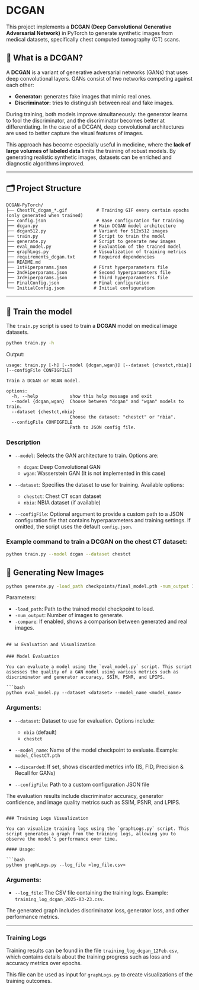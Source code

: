 # DCGAN

This project implements a **DCGAN (Deep Convolutional Generative Adversarial Network)** in PyTorch to generate synthetic images from medical datasets, specifically chest computed tomography (CT) scans.

## 📌 What is a DCGAN?

A **DCGAN** is a variant of generative adversarial networks (GANs) that uses deep convolutional layers. GANs consist of two networks competing against each other:

- **Generator:** generates fake images that mimic real ones.
- **Discriminator:** tries to distinguish between real and fake images.

During training, both models improve simultaneously: the generator learns to fool the discriminator, and the discriminator becomes better at differentiating. In the case of a DCGAN, deep convolutional architectures are used to better capture the visual features of images.

This approach has become especially useful in medicine, where the **lack of large volumes of labeled data** limits the training of robust models. By generating realistic synthetic images, datasets can be enriched and diagnostic algorithms improved.

---

## 🗂 Project Structure

```
DCGAN-PyTorch/
├── ChestTC_dcgan_*.gif           # Training GIF every certain epochs (only generated when trained)
├── config.json                   # Base configuration for training
├── dcgan.py                     # Main DCGAN model architecture
├── dcgan512.py                  # Variant for 512x512 images
├── train.py                     # Script to train the model
├── generate.py                  # Script to generate new images
├── eval_model.py                # Evaluation of the trained model
├── graphLogs.py                 # Visualization of training metrics
├── requirements_dcgan.txt       # Required dependencies
├── README.md                    
├── 1stHiperparams.json          # First hyperparameters file 
├── 2ndHiperparams.json          # Second hyperparameters file
├── 3rdHiperparams.json          # Third hyperparameters file
├── FinalConfig.json             # Final configuration
└── InitialConfig.json           # Initial configuration
```

---


## 🚀 Train the model

The `train.py` script is used to train  a **DCGAN**  model on medical image datasets.


```bash
python train.py -h
```

Output:

```
usage: train.py [-h] [--model {dcgan,wgan}] [--dataset {chestct,nbia}] [--configFile CONFIGFILE]

Train a DCGAN or WGAN model.

options:
  -h, --help            show this help message and exit
  --model {dcgan,wgan}  Choose between "dcgan" and "wgan" models to train.
  --dataset {chestct,nbia}
                        Choose the dataset: "chestct" or "nbia".
  --configFile CONFIGFILE
                        Path to JSON config file.
```

### Description

* `--model`: Selects the GAN architecture to train. Options are:

  * `dcgan`: Deep Convolutional GAN
  * `wgan`: Wasserstein GAN (It is not implemented in this case)

* `--dataset`: Specifies the dataset to use for training. Available options:

  * `chestct`: Chest CT scan dataset
  * `nbia`: NBIA dataset (if available)

* `--configFile`: Optional argument to provide a custom path to a JSON configuration file that contains hyperparameters and training settings. If omitted, the script uses the default `config.json`.

### Example command to train a DCGAN on the chest CT dataset:

```bash
python train.py --model dcgan --dataset chestct
```

## 🚀 Generating New Images

```bash
python generate.py -load_path checkpoints/final_model.pth -num_output 10
````

Parameters:

* `-load_path`: Path to the trained model checkpoint to load.
* `-num_output`: Number of images to generate.
* `-compare`: If enabled, shows a comparison between generated and real images.

```

## 📊 Evaluation and Visualization

### Model Evaluation

You can evaluate a model using the `eval_model.py` script. This script assesses the quality of a GAN model using various metrics such as discriminator and generator accuracy, SSIM, PSNR, and LPIPS.

```bash
python eval_model.py --dataset <dataset> --model_name <model_name>
````

### Arguments:

* `--dataset`: Dataset to use for evaluation. Options include:

  * `nbia` (default)
  * `chestct`
* `--model_name`: Name of the model checkpoint to evaluate. Example: `model_ChestCT.pth`
* `--discarded`: If set, shows discarded metrics info (IS, FID, Precision & Recall for GANs)
* `--configFile`: Path to a custom configuration JSON file

The evaluation results include discriminator accuracy, generator confidence, and image quality metrics such as SSIM, PSNR, and LPIPS.

```

### Training Logs Visualization

You can visualize training logs using the `graphLogs.py` script. This script generates a graph from the training logs, allowing you to observe the model’s performance over time.

#### Usage:

```bash
python graphLogs.py --log_file <log_file.csv>
````

### Arguments:

* `--log_file`: The CSV file containing the training logs. Example: `training_log_dcgan_2025-03-23.csv`.

The generated graph includes discriminator loss, generator loss, and other performance metrics.

---

### Training Logs

Training results can be found in the file `training_log_dcgan_12Feb.csv`, which contains details about the training progress such as loss and accuracy metrics over epochs.

This file can be used as input for `graphLogs.py` to create visualizations of the training outcomes.

```

